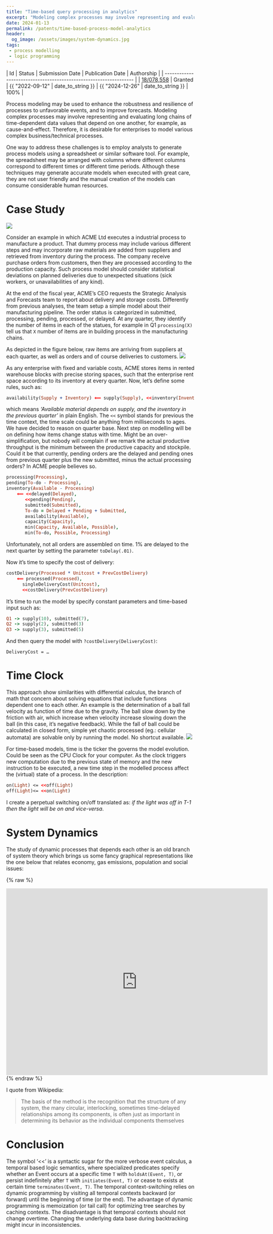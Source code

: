 ```yaml
---
title: "Time-based query processing in analytics"
excerpt: "Modeling complex processes may involve representing and evaluating long chains of time-dependent data values that depend on one another, for example, as cause-and-effect. It is described a method for enhancing the robustness and resilience of process models to unfavorable events, and to improve forecasts"
date: 2024-01-13 
permalink: /patents/time-based-process-model-analytics
header:
  og_image: /assets/images/system-dynamics.jpg
tags:
 - process modelling
 - logic programming
---
```

| Id                                                                | Status    | Submission Date | Publication Date  | Authorship      |
| ----------------------------------------------------------------- |
| [18/078,558](https://patentcenter.uspto.gov/applications/18078558) | Granted | {{ "2022-09-12" | date_to_string }} | {{ "2024-12-26" | date_to_string }} | 100% |

Process modeling may be used to enhance the robustness and resilience of  processes to unfavorable events, and to improve forecasts. Modeling complex processes may involve representing and evaluating long chains of time-dependent data values that depend on one another, for example, as cause-and-effect. Therefore, it is desirable for enterprises to model various complex business/technical processes.

One way to address these challenges is to employ analysts to generate process models using a spreadsheet or similar software tool. For example, the spreadsheet may be arranged with columns where different columns correspond to different times or different time periods. Although these techniques may generate accurate models when executed with great care, they are not user friendly and the manual creation of the models can consume considerable human resources. 

# Case Study
![](/assets/images/acme.webp)

Consider an example in which ACME Ltd executes a industrial process to manufacture a product. That dummy process may include various different steps and may incorporate raw materials are added from suppliers and retrieved from inventory during the process. The company receive purchase orders from customers, then they are processed according to the production capacity. Such process model should consider statistical deviations on planned deliveries due to unexpected situations (sick workers, or unavailabilities of any kind).

At the end of the fiscal year, ACME’s CEO requests the Strategic Analysis and Forecasts team to report about delivery and storage costs. Differently from previous analyses, the team setup a simple model about their manufacturing pipeline. The order status is categorized in submitted, processing, pending, processed, or delayed. At any quarter, they identify the number of items in each of the statues, for example in Q1 `processing(X)` tell us that `X` number of items are in building process in the manufacturing chains. 

As depicted in the figure below, raw items are arriving from suppliers at each quarter, as well as orders and of course deliveries to customers. 
![](/assets/images/time-based1.png)

As any enterprise with fixed and variable costs, ACME stores items in rented warehouse blocks with precise storing spaces, such that the enterprise rent space according to its inventory at every quarter.
Now, let’s define some rules, such as:
```prolog
availability(Supply + Inventory) ⟸ supply(Supply), <<inventory(Inventory)
```

which means _‘Available material depends on supply, and the inventory in the previous quarter’_ in plain English. The `<<` symbol stands for previous the time context, the time scale could be anything from milliseconds to ages. We have decided to reason on quarter base.
Next step on modelling will be on defining how items change status with time. Might be an over-simplification, but nobody will complain if we remark the actual productive throughput is the minimum between the productive capacity and stockpile. Could it be that currently, pending orders are the delayed and pending ones from previous quarter plus the new submitted, minus the actual processing orders? In ACME people believes so.
```prolog
processing(Processing), 
pending(To-do - Processing), 
inventory(Available - Processing) 
	⟸ <<delayed(Delayed), 
	   <<pending(Pending), 
	   submitted(Submitted),
	   To-do = Delayed + Pending + Submitted, 
	   availability(Available),
	   capacity(Capacity),
	   min(Capacity, Available, Possible), 
	   min(To-do, Possible, Processing)
```

Unfortunately, not all orders are assembled on time. 1% are delayed to the next quarter by setting the parameter `toDelay(.01)`.

Now it’s time to specify the cost of delivery:
```prolog
costDelivery(Processed * Unitcost + PrevCostDelivery) 
	⟸ processed(Processed), 
	  singleDeliveryCost(Unitcost), 
	  <<costDelivery(PrevCostDelivery)
```

It’s time to run the model by specify constant parameters and time-based input such as:
```prolog
Q1 -> supply(10), submitted(7),
Q2 -> supply(2), submitted(3)
Q3 -> supply(3), submitted(5)
```

And then query the model with `?costDelivery(DeliveryCost)`:
```
DeliveryCost = …
```

# Time Clock
This approach show similarities with differential calculus, the branch of math that concern about solving equations that include functions dependent one to each other. An example is the determination of a ball fall velocity as function of time due to the gravity. The ball slow down by the friction with air, which increase when velocity increase slowing down the ball (in this case, it’s negative feedback). While the fall of ball could be calculated in closed form, simple yet chaotic processed (eg.: cellular automata) are solvable only by running the model. No shortcut available.
![](/assets/images/game-life.gif)

For time-based models, time is the ticker the governs the model evolution. Could be seen as the CPU Clock for your computer. As the clock triggers new computation due to the previous state of memory and the new instruction to be executed, a new time step in the modelled process affect the (virtual) state of a process. In the description:
```prolog
on(Light) <= <<off(Light)
off(Light)<= <<on(Light)
```
I create a perpetual switching on/off translated as: _if the light was off in T-1 then the light will be on and vice-versa_.

# System Dynamics
The study of dynamic processes that depends each other is an old branch of system theory which brings us some fancy graphical representations like the one below that relates economy, gas emissions, population and social issues:

{% raw %}
<iframe width="700" height="500" frameborder="0"
						src="https://ncase.me/loopy/v1/?embed=1&data=[[[43,798,372,0,%22atmospheric%2520temp%22,2],[45,552,334,0,%22emissions%22,1],[46,701,462,0,%22Big%2520Problems%22,5],[48,741,250,0,%22CO2%22,1],[49,489,495,0.5,%22Economy%22,3],[50,327,491,0.5,%22Population%2520Size%22,0]],[[46,45,23,-1,0],[45,48,52,1,0],[48,43,43,1,0],[50,49,36,1,0],[49,50,41,1,0],[49,45,45,1,0],[43,46,54,1,0],[46,49,22,-1,0]],[[567,195,%22With%2520short%2520loops%252C%2520when%2520big%2520problems%2520arise%2520interventions%2520yield%2520results.%250A%22]],50%5D"></iframe>
{% endraw %}

I quote from Wikipedia:
>The basis of the method is the recognition that the structure of any system, the many circular, interlocking, sometimes time-delayed relationships among its components, is often just as important in determining its behavior as the individual components themselves

# Conclusion
The symbol ‘<<’ is a syntactic sugar for the more verbose event calculus, a temporal based logic semantics, where specialized predicates specify whether an Event occurs at a specific time `T` with `holdsAt(Event, T)`, or persist indefinitely after `T` with `initiates(Event, T)` or cease to exists at certain time `terminates(Event, T)`.
The temporal context-switching relies on dynamic programming by visiting all temporal contexts backward (or forward) until the beginning of time (or the end). The advantage of dynamic programming is memoization (or tail call) for optimizing tree searches by caching contexts. The disadvantage is that temporal contexts should not change overtime. Changing the underlying data base during backtracking might incur in inconsistencies.

